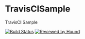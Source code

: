 # TravisCISample
TravisCI Sample

[![Build Status](https://travis-ci.com/shtnkgm/TravisCISample.svg?branch=master)](https://travis-ci.com/shtnkgm/TravisCISample) [![Reviewed by Hound](https://img.shields.io/badge/Reviewed_by-Hound-8E64B0.svg)](https://houndci.com)
